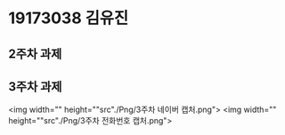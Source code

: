 # 19173038 김유진
## 2주차 과제

## 3주차 과제
  <img width="" height=""src"./Png/3주차 네이버 캡처.png"></img>
  <img width="" height=""src"./Png/3주차 전화번호 캡처.png"></img>
